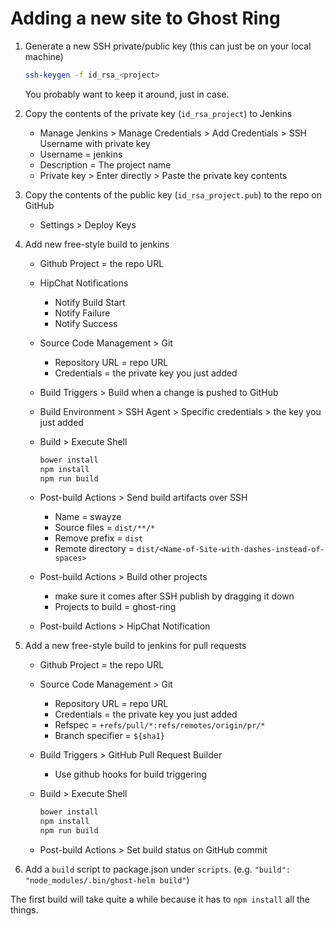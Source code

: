 # Adding a new site to Ghost Ring
1. Generate a new SSH private/public key (this can just be on your local machine)

    ```sh
    ssh-keygen -f id_rsa_<project>
    ```

    You probably want to keep it around, just in case.

2. Copy the contents of the private key (`id_rsa_project`) to Jenkins
    - Manage Jenkins > Manage Credentials > Add Credentials > SSH Username with private key
    - Username = jenkins
    - Description = The project name
    - Private key > Enter directly > Paste the private key contents

3. Copy the contents of the public key (`id_rsa_project.pub`) to the repo on GitHub
    - Settings > Deploy Keys

4. Add new free-style build to jenkins
    - Github Project = the repo URL
    - HipChat Notifications
      - Notify Build Start
      - Notify Failure
      - Notify Success
    - Source Code Management > Git
        - Repository URL = repo URL
        - Credentials = the private key you just added
    - Build Triggers > Build when a change is pushed to GitHub
    - Build Environment > SSH Agent > Specific credentials > the key you just added
    - Build > Execute Shell

        ```sh
        bower install
        npm install
        npm run build
        ```

    - Post-build Actions > Send build artifacts over SSH
        - Name = swayze
        - Source files = `dist/**/*`
        - Remove prefix = `dist`
        - Remote directory = `dist/<Name-of-Site-with-dashes-instead-of-spaces>`
    - Post-build Actions > Build other projects
        - make sure it comes after SSH publish by dragging it down
        - Projects to build = ghost-ring
    - Post-build Actions > HipChat Notification

5. Add a new free-style build to jenkins for pull requests
    - Github Project = the repo URL
    - Source Code Management > Git
        - Repository URL = repo URL
        - Credentials = the private key you just added
        - Refspec = `+refs/pull/*:refs/remotes/origin/pr/*`
        - Branch specifier = `${sha1}`
    - Build Triggers > GitHub Pull Request Builder
      - Use github hooks for build triggering
    - Build > Execute Shell

        ```sh
        bower install
        npm install
        npm run build
        ```
    - Post-build Actions > Set build status on GitHub commit

6. Add a `build` script to package.json under `scripts`. (e.g. `"build": "node_modules/.bin/ghost-helm build"`)

The first build will take quite a while because it has to `npm install` all the things.
